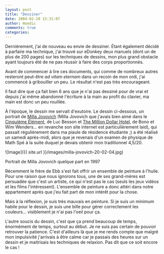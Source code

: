 ```yaml
---
layout: post
title: "Dessiner"
date: 2004-02-20 15:31:07
author: Hoedic
comments: true
categories: 
---
```



Dernièrement, j'ai de nouveau eu envie de dessiner. Étant également décidé à parfaire ma technique, j'ai trouvé sur eDonkey deux manuels (dont un de plus de 200 pages) sur les techniques de dessins, mon plus grand obstacle ayant toujours été de ne pas réussir à faire des corps proportionnés.

Avant de commencer à lire ces documents, qui comme de nombreux autres resteront peut-être *ad vitam eternam* dans un recoin de mon ordi, j'ai commencé à gribouiller un peu. Le résultat n'est pas très encourageant.

Il faut dire que ça fait bien 6 ans que je n'ai pas dessiné pour de vrai et depuis j'ai même abandonné l'écriture à la main au profit du clavier, ma main est donc un peu rouillée.

À l'époque, le dessin me servait d'exutoire. Le dessin ci-dessous, un portrait de [Milla Jovovich](http://www.millaj.com/) (Milla Jovovich que j'avais bien aimé dans le [Cinquième Élément](http://www.imdb.com/title/tt0119116/), de Luc Besson et [The Million Dollar Hotel](http://www.imdb.com/title/tt0120753/), de Bono et Wim Wenders... en revanche son site internet est particulièrement laid), qui passait régulièrement dans ma piaule de résidence étudiante ;) a été réalisé un samedi après-midi, alors que je revenais d'un examen de physique de Math Spé à la suite duquel je devais obtenir mon traditionnel 4,5/20.

![Image]({{ site.url }}/images/milla-jovovich-20-02-04.jpg)
<div class="photoattrib">Portrait de Milla Jovovich quelque part en 1997</div>



Récemment le frère de Ebb s'est fait offrir un ensemble de peinture à l'huile. Pour une raison que nous ignorons tous, une de ses grand-mères est persuadée que c'est un artiste, ce qui n'est pas le cas (seuls les jeux vidéos et les films l'intéressent). L'ensemble de peinture a donc attéri dans notre appartement après que j'eu fait part de mon intérêt pour la chose.

Mais à la réflexion, je suis très mauvais en peinture. Si je suis un minimum habile pour le dessin, je suis une bille pour gérer correctement les couleurs... visiblement je n'ai pas l'oeil pour ça.

L'autre soucis du dessin, c'est que ça prend beaucoup de temps, énormément de temps, surtout au début. Je ne suis pas certain de pouvoir retrouver la patience. C'est d'ailleurs là que je me rends compte que malgré mon impulsivité j'arrivais à être calme car je passais des heures sur un dessin et je maitrisais les techniques de relaxion. Pas dit que ce soit encore le cas !